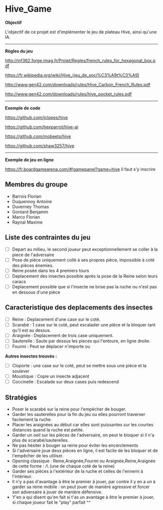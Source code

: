 # Hive_Game

**Objectif**

L'objectif de ce projet est d’implémenter le jeu de plateau Hive, ainsi qu'une IA.

***

**Règles du jeu**

http://inf362.forge.imag.fr/Projet/Regles/french_rules_for_hexagonal_box.pdf

https://fr.wikipedia.org/wiki/Hive_(jeu_de_soci%C3%A9t%C3%A9)

http://www.gen42.com/downloads/rules/Hive_Carbon_French_Rules.pdf

http://www.gen42.com/downloads/rules/hive_pocket_rules.pdf

***

**Exemple de code**

https://github.com/jclopes/hive

https://github.com/hexparrot/hive-ai

https://github.com/mobeets/hive

https://github.com/shaw3257/hive

***

**Exemple de jeu en ligne**

https://fr.boardgamearena.com/#!gamepanel?game=hive  Il faut s'y inscrire


## Membres du groupe

* Barrois Florian
* Duquennoy Antoine
* Duverney Thomas
* Gontard Benjamin
* Marco Florian
* Raynal Maxime

## Liste des contraintes du jeu

- [ ] Depart au milieu, le second joueur peut exceptionnellement se coller à la piece de l'adversaire
- [ ] Pose de pièce uniquement collé à ses propres pièce, impossible à coté des pièces énemies.
- [ ] Reine posée dans les 4 premiers tours
- [ ] Deplacement des insectes possible après la pose de la Reine selon leurs caracs
- [ ] Deplacement possible que si l'insecte ne brise pas la ruche ou n'est pas en dessous d'une pièce

## Caracteristique des deplacements des insectes 

- [ ] Reine : Deplacement d'une case sur le coté.
- [ ] Scarabé : 1 case sur le coté, peut escalader une pièce et la bloquer tant qu'il est au dessus.
- [ ] Araignée : Deplacement de trois case uniquement.
- [ ] Sauterelle : Saute par dessus les pieces qui l'entoure, en ligne droite.
- [ ] Fourmi : Peut se déplacer n'importe ou

**Autres insectes trouvés :**

- [ ] Cloporte : une case sur le coté, peut se mettre sous une pièce et la soulever
- [ ] Moustique : Copie un insecte adjacent 
- [ ] Coccinelle : Escalade sur deux cases puis redescend

## Stratégies 

* Poser le scarabé sur la reine pour l'empêcher de bouger.
* Garder les sauterelles pour la fin du jeu ou elles pourront traverser facilement la ruche.
* Placer les araignées au début car elles sont puissantes sur les courtes distances quand la ruche est petite.
* Garder un oeil sur les pièces de l'adversaire, on peut le bloquer si il n'a plus de scarabé/sauterelles.
* Ne pas hésiter à bouger sa reine pour éviter les encerclements 
* Si l'adversaire joue deux pièces en ligne, il est facile de les bloquer et de l'empêcher de les utiliser.
* Opening classique : Reine,Araignée,Fourmi ou Araignée,Reine,Araignée de cette forme : /\ (une de chaque coté de la reine)
* Garder ses pièces à l'extérieur de la ruche et celles de l'ennemi à l'intérieur.
* Il n'y a pas d'avantage à être le premier à jouer, par contre il y en a un à garder sa reine mobile : on peut jouer de manière agressive et forcer son adversaire à jouer de manière défensive.
* Y'en a qui disent qu'en fait si t'as un avantage à être le premier à jouer, si chaque joueur fait le "play" parfait ^^
